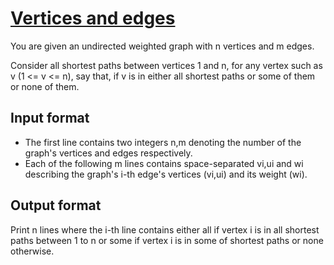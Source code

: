 # [Vertices and edges][link]

You are given an undirected weighted graph with n vertices and m edges.

Consider all shortest paths between vertices 1 and n, for any vertex such as v (1 <= v <= n), say that, if v is in either all shortest paths or some of them or none of them.

## Input format

- The first line contains two integers n,m denoting the number of the graph's vertices and edges respectively.
- Each of the following m lines contains space-separated vi,ui and wi describing the graph's i-th edge's vertices (vi,ui) and its weight (wi).

## Output format

Print n lines where the i-th line contains either all if vertex i is in all shortest paths between 1 to n or some if vertex i is in some of shortest paths or none otherwise.

[link]: https://www.hackerearth.com/practice/algorithms/graphs/shortest-path-algorithms/practice-problems/algorithm/allsomenone-78013449/
